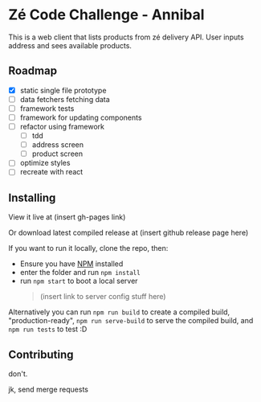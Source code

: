 # Zé Code Challenge - Annibal
This is a web client that lists products from zé delivery API. User inputs address and sees available products.

## Roadmap
* [x] static single file prototype
* [ ] data fetchers fetching data
* [ ] framework tests
* [ ] framework for updating components
* [ ] refactor using framework
  * [ ] tdd
  * [ ] address screen
  * [ ] product screen
* [ ] optimize styles
* [ ] recreate with react

## Installing
View it live at (insert gh-pages link)

Or download latest compiled release at (insert github release page here)

If you want to run it locally, clone the repo, then:
* Ensure you have [NPM](https://www.npmjs.com/) installed
* enter the folder and run `npm install`
* run `npm start` to boot a local server
  > (insert link to server config stuff here)

Alternatively you can run `npm run build` to create a compiled build, "production-ready", `npm run serve-build` to serve the compiled build, and `npm run tests` to test :D

## Contributing
don't.

jk, send merge requests
